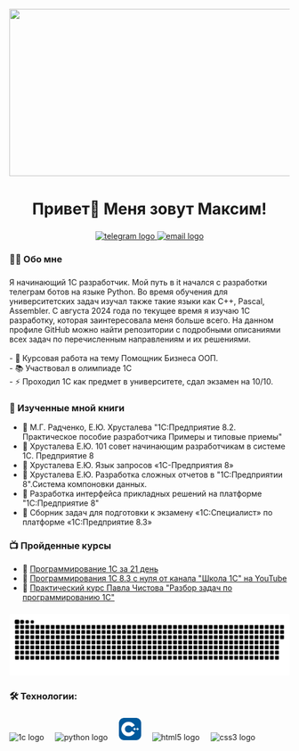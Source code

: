 <br clear="both">

<div align="center">
  <img height="300" width="600" src="https://user-images.githubusercontent.com/74038190/225813708-98b745f2-7d22-48cf-9150-083f1b00d6c9.gif"  />
</div>

###

<h1 align="center">Привет👋 Меня зовут Максим!</h1>

###

<div align="center">
  <a href="https://t.me/kristoner" target="_blank">
    <img src="https://img.shields.io/badge/Telegram-2CA5E0?style=for-the-badge&logo=telegram&logoColor=white" height="25" alt="telegram logo"  />
  </a>
  <a href="https://mbatura19@gmail.com" target="_blank">
    <img src="https://img.shields.io/badge/Gmail-D14836?style=for-the-badge&logo=gmail&logoColor=white" height="25" alt="email logo"  />
  </a>
</div>

###

<h3 align="left">👩‍💻  Обо мне</h3>

###

<p align="left">  Я начинающий 1С разработчик. Мой путь в it начался с разработки телеграм ботов на языке Python. Во время обучения для университетских задач изучал также такие языки как C++, Pascal, Assembler. С августа 2024 года по текущее время я изучаю 1С разработку, которая заинтересовала меня больше всего. На данном профиле GitHub можно найти репозитории с подробными описаниями всех задач по перечисленным направлениям и их решениями.
  <br><br>- 🔭 Курсовая работа на тему Помощник Бизнеса ООП.<br>- 📚 Участвовал в олимпиаде 1С<br>- ⚡ Проходил 1С как предмет в университете, сдал экзамен на 10/10.</p>

###
<h3 align="left">📕 Изученные мной книги</h3>

- 📖 М.Г. Радченко, Е.Ю. Хрусталева "1С:Предприятие 8.2. Практическое пособие разработчика Примеры и типовые приемы"
- 📖 Хрусталева Е.Ю. 101 совет начинающим разработчикам в системе 1С. Предприятие 8
- 📖 Хрусталева Е.Ю. Язык запросов «1С-Предприятия 8»
- 📖 Хрусталева Е.Ю. Разработка сложных отчетов в "1С:Предприятии 8".Система компоновки данных.
- 📖 Разработка интерфейса прикладных решений на платформе "1С:Предприятие 8"
- 📖 Сборник задач для подготовки к экзамену «1С:Специалист» по платформе «1С:Предприятие 8.3»

###

<h3 align="left">📺 Пройденные курсы</h3>

- 📒 <a href="https://xn----1-bedvffifm4g.xn--p1ai/free/programming-in-1c-in-21-days/final-all-in-one/" target="_blank"> Программирование 1С за 21 день </a>
- 📒 <a href="https://www.youtube.com/watch?v=gXYUsQcT7JI&list=PL6Nx1KDcurkBdxssD1k56SDnwuTuX2bBr" target="_blank"> Программирования 1С 8.3 с нуля от канала "Школа 1С" на YouTube</a>
- 📒 <a href="https://www.youtube.com/watch?v=iCSEs7zJM6U&list=PLY7ViBfWFBOkQh6Oo-7a9mICAm0AfzfNN" target="_blank"> Практический курс Павла Чистова "Разбор задач по программированию 1С"</a>

###

<p align="center">
 <img width="600" src="assets/github-snake.svg" alt="snake"/>
</p>

###

<h3 align="left">🛠 Технологии:</h3>

###

<div align="left">
  <img src="https://toplogos.ru/images/logo-1c.png" height="40" alt="1с logo"  />
  <img width="12" />
  <img src="https://skillicons.dev/icons?i=py" height="40" alt="python logo"  />
  <img width="12" />
  <img src="https://raw.githubusercontent.com/tandpfun/skill-icons/65dea6c4eaca7da319e552c09f4cf5a9a8dab2c8/icons/CPP.svg" height="40" alt="python logo"  />
  <img width="12" />
  <img src="https://cdn.jsdelivr.net/gh/devicons/devicon/icons/html5/html5-original.svg" height="40" alt="html5 logo"  />
  <img width="12" />
  <img src="https://cdn.jsdelivr.net/gh/devicons/devicon/icons/css3/css3-original.svg" height="40" alt="css3 logo"  />
  <img width="12" />
</div>
